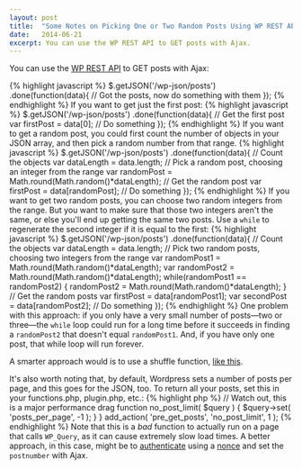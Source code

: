 ```yaml
---
layout: post
title:  "Some Notes on Picking One or Two Random Posts Using WP REST API"
date:   2014-06-21
excerpt: You can use the WP REST API to GET posts with Ajax.
---
```


You can use the [WP REST API](https://github.com/WP-API/WP-API) to GET posts with Ajax:

{% highlight javascript %}
$.getJSON('/wp-json/posts')
	.done(function(data){
		// Got the posts, now do something with them
	});
{% endhighlight %}
If you want to get just the first post:
{% highlight javascript %}
$.getJSON('/wp-json/posts')
	.done(function(data){
		// Get the first post
		var firstPost = data[0];
		// Do something
	});
{% endhighlight %}
If you want to get a random post, you could first count the number of objects in your JSON array, and then pick a random number from that range.
{% highlight javascript %}
$.getJSON('/wp-json/posts')
	.done(function(data){
		// Count the objects
		var dataLength = data.length;
		// Pick a random post, choosing an integer from the range
		var randomPost = Math.round(Math.random()*dataLength);
		// Get the random post
		var firstPost = data[randomPost];
		// Do something
	});
{% endhighlight %}
If you want to get two random posts, you can choose two random integers from the range. But you want to make sure that those two integers aren't the same, or else you'll end up getting the same two posts. Use a `while` to regenerate the second integer if it is equal to the first:
{% highlight javascript %}
$.getJSON('/wp-json/posts')
	.done(function(data){
		// Count the objects
		var dataLength = data.length;
		// Pick two random posts, choosing two integers from the range
		var randomPost1 = Math.round(Math.random()*dataLength);
		var randomPost2 = Math.round(Math.random()*dataLength);
		while(randomPost1 == randomPost2) {
			randomPost2 = Math.round(Math.random()*dataLength);
		}
		// Get the random posts
		var firstPost = data[randomPost1];
		var secondPost = data[randomPost2];
		// Do something
	});
{% endhighlight %}
One problem with this approach: if you only have a very small number of posts—two or three—the `while` loop could run for a long time before it succeeds in finding a `randomPost2` that doesn't equal `randomPost1`. And, if you have only one post, that while loop will run forever.

A smarter approach would is to use a shuffle function, [like this](http://bost.ocks.org/mike/shuffle/).

It's also worth noting that, by default, Wordpress sets a number of posts per page, and this goes for the JSON, too. To return all your posts, set this in your functions.php, plugin.php, etc.:
{% highlight php %}
// Watch out, this is a major performance drag
function no_post_limit( $query ) {
    $query->set( 'posts_per_page', -1 );
  }
}
add_action( 'pre_get_posts', 'no_post_limit', 1 );
{% endhighlight %}
Note that this is a _bad_ function to actually run on a page that calls `WP_Query`, as it can cause extremely slow load times. A better approach, in this case, might be to [authenticate](https://github.com/WP-API/WP-API/blob/f2322ad49e445a0b4af5ba805f89be991b28e048/docs/authentication.md) using a [nonce](http://codex.wordpress.org/WordPress_Nonces) and set the `postnumber` with Ajax.